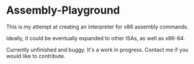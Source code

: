 # Assembly-Playground

This is my attempt at creating an interpreter for x86 assembly commands.

Ideally, it could be eventually expanded to other ISAs, as well as x86-64.

Currently unfinished and buggy. It's a work in progress. Contact me if you would like to contribute.

